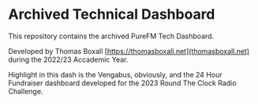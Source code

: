 # Archived Technical Dashboard

This repository contains the archived PureFM Tech Dashboard. 

Developed by Thomas Boxall [https://thomasboxall.net](thomasboxall.net) during the 2022/23 Accademic Year.

Highlight in this dash is the Vengabus, obviously, and the 24 Hour Fundraiser dashboard developed for the 2023 Round The Clock Radio Challenge. 
